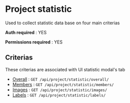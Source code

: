 # Project statistic

Used to collect statistic data base on four main criterias 

**Auth required** : YES

**Permissions required** : YES

## Criterias

These criterias are associated with UI statistic modal's tab

* [Overall](./statistic/overall.md) : `GET /api/project/statistic/overall/`
* [Members](./statistic/members.md) : `GET /api/project/statistic/members/`
* [Images](./statistic/images.md) : `GET /api/project/statistic/images/`
* [Labels](./statistic/labels.md) : `GET /api/project/statistic/labels/`


